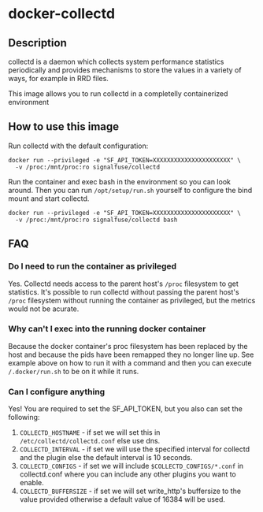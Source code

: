 # docker-collectd

## Description

collectd is a daemon which collects system performance statistics periodically
and provides mechanisms to store the values in a variety of ways, for example
in RRD files.

This image allows you to run collectd in a completelly containerized
environment

## How to use this image

Run collectd with the default configuration:

```
docker run --privileged -e "SF_API_TOKEN=XXXXXXXXXXXXXXXXXXXXXX" \
  -v /proc:/mnt/proc:ro signalfuse/collectd
```

Run the container and exec bash in the environment so you can look around.
Then you can run `/opt/setup/run.sh` yourself to configure the bind mount
and start collectd.

```
docker run --privileged -e "SF_API_TOKEN=XXXXXXXXXXXXXXXXXXXXXX" \
  -v /proc:/mnt/proc:ro signalfuse/collectd bash
```

## FAQ

### Do I need to run the container as privileged

Yes. Collectd needs access to the parent host's `/proc` filesystem to get
statistics. It's possible to run collectd without passing the parent host's
`/proc` filesystem without running the container as privileged, but the metrics
would not be acurate.

### Why can't I exec into the running docker container

Because the docker container's proc filesystem has been replaced by the host
and because the pids have been remapped they no longer line up.  See example
above on how to run it with a command and then you can execute `/.docker/run.sh`
to be on it while it runs.

### Can I configure anything

Yes!  You are required to set the SF_API_TOKEN, but you also can set the
following:

1. `COLLECTD_HOSTNAME` - if set we will set this in
  `/etc/collectd/collectd.conf` else use dns.
1. `COLLECTD_INTERVAL` - if set we will use the specified interval for collectd 
  and the plugin else the default interval is 10 seconds.
1. `COLLECTD_CONFIGS` - if set we will include `$COLLECTD_CONFIGS/*.conf` in
  collectd.conf where you can include any other plugins you want to enable.
1. `COLLECTD_BUFFERSIZE` - if set we will set write_http's buffersize to the
  value provided otherwise a default value of 16384 will be used.
